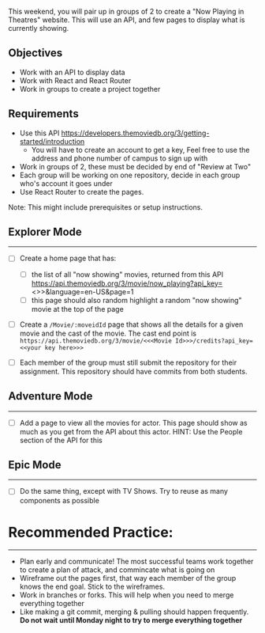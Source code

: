 This weekend, you will pair up in groups of 2 to create a "Now Playing in Theatres" website. This will use an API, and few pages to display what is currently showing.
## Objectives ##

  * Work with an API to display data
  * Work with React and React Router
  * Work in groups to create a project together

## Requirements ##

  * Use this API https://developers.themoviedb.org/3/getting-started/introduction
      * You will have to create an account to get a key, Feel free to use the address and phone number of campus to sign up with
  * Work in groups of 2, these must be decided by end of "Review at Two"
  * Each group will be working on one repository, decide in each group who's account it goes under
  * Use React Router to create the pages.

Note: This might include prerequisites or setup instructions.
## Explorer Mode ##
- - - - - - - - - -
- [ ] Create a home page that has:

  - [ ] the list of all "now showing" movies, returned from this API https://api.themoviedb.org/3/movie/now_playing?api_key=<<your key here>>>&language=en-US&page=1
  - [ ] this page should also random highlight a random "now showing" movie at the top of the page

- [ ] Create a ``/Movie/:moveidId`` page that shows all the details for a given movie and the cast of the movie. The cast end point is ``https://api.themoviedb.org/3/movie/<<<Movie Id>>>/credits?api_key=<<your key here>>>``

- [ ] Each member of the group must still submit the repository for their assignment. This repository should have commits from both students.

## Adventure Mode ##
- - - - - - - - - -
- [ ] Add a page to view all the movies for actor. This page should show as much as you get from the API about this actor. HINT: Use the People section of the API for this

## Epic Mode ##
- - - - - - - -
- [ ] Do the same thing, except with TV Shows. Try to reuse as many components as possible

# Recommended Practice: #
- - - - - - - - - - - - -
  * Plan early and communicate! The most successful teams work together to create a plan of attack, and commincate what is going on
  * Wireframe out the pages first, that way each member of the group knows the end goal. Stick to the wireframes.
  * Work in branches or forks. This will help when you need to merge everything together
  * Like making a git commit, merging & pulling should happen frequently. **Do not wait until Monday night to try to merge everything together**
